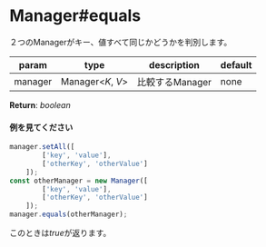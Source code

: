 # Manager#equals
２つのManagerがキー、値すべて同じかどうかを判別します。  
  
**param**|**type**|**description**|**default**  
---|---|---|---  
manager|Manager\<*K*, *V*\>|比較するManager|none  
  
**Return**: *boolean*

#### 例を見てください
```js  
manager.setAll([  
		['key', 'value'],  
		['otherKey', 'otherValue']  
	]);  
const otherManager = new Manager([  
		['key', 'value'],  
		['otherKey', 'otherValue']  
	]);  
manager.equals(otherManager);  
```  
このときは*true*が返ります。
